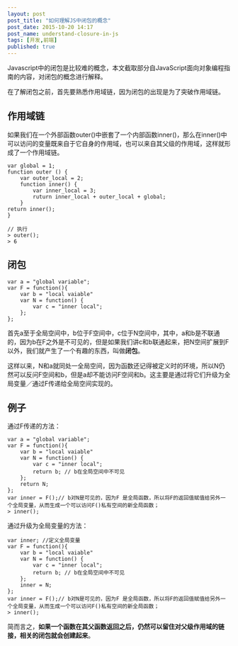 ```yaml
---
layout: post
post_title: "如何理解JS中闭包的概念"
post_date: 2015-10-20 14:17
post_name: understand-closure-in-js
tags: [开发,前端]
published: true
---
```

Javascript中的闭包是比较难的概念，本文截取部分自JavaScript面向对象编程指南的内容，对闭包的概念进行解释。

在了解闭包之前，首先要熟悉作用域链，因为闭包的出现是为了突破作用域链。

## 作用域链

如果我们在一个外部函数outer()中嵌套了一个内部函数inner()，那么在inner()中可以访问的变量既来自于它自身的作用域，也可以来自其父级的作用域，这样就形成了一个作用域链。

	var global = 1;
	function outer () {
		var outer_local = 2;
		function inner() {
			var inner_local = 3;
			ruturn inner_local + outer_local + global;
		}
	return inner();
	}
	
	// 执行
	> outer();
	> 6

## 闭包

	var a = "global variable";
	var F = function(){
		var b = "local vaiable"
		var N = function() {
			var c = "inner local";
		};
	};
	
首先a至于全局空间中，b位于F空间中，c位于N空间中，其中，a和b是不联通的，因为b在F之外是不可见的，但是如果我们讲c和b联通起来，把N空间扩展到F以外，我们就产生了一个有趣的东西，叫做**闭包**。

这样以来，N和a就同处一全局空间，因为函数还记得被定义时的环境，所以N仍然可以反问F空间和b，但是a却不能访问F空间和b。这主要是通过将它们升级为全局变量／通过F传递给全局空间实现的。

## 例子
通过F传递的方法：

	var a = "global variable";
	var F = function(){
		var b = "local vaiable"
		var N = function() {
			var c = "inner local";
			return b; // b在全局空间中不可见
		};
		return N;
	};
	var inner = F();// b对N是可见的，因为F 是全局函数，所以将F的返回值赋值给另外一个全局变量，从而生成一个可以访问F()私有空间的新全局函数；
	> inner();
	
通过升级为全局变量的方法：
	
	var inner; //定义全局变量
	var F = function(){
		var b = "local vaiable"
		var N = function() {
			var c = "inner local";
			return b; // b在全局空间中不可见
		};
		inner = N;
	};
	var inner = F();// b对N是可见的，因为F 是全局函数，所以将F的返回值赋值给另外一个全局变量，从而生成一个可以访问F()私有空间的新全局函数；
	> inner();
	
简而言之，**如果一个函数在其父函数返回之后，仍然可以留住对父级作用域的链接，相关的闭包就会创建起来**。

